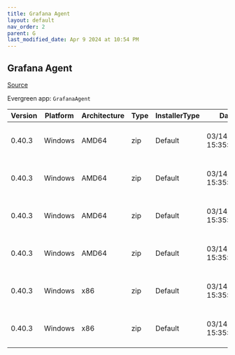 ```yaml
---
title: Grafana Agent
layout: default
nav_order: 2
parent: G
last_modified_date: Apr 9 2024 at 10:54 PM
---
```


## Grafana Agent

[Source](https://grafana.com/docs/agent/)

Evergreen app: `GrafanaAgent`

| Version | Platform | Architecture | Type | InstallerType | Date                | Size     | URI                                                                                                                                                                                                    |
| ------- | -------- | ------------ | ---- | ------------- | ------------------- | -------- | ------------------------------------------------------------------------------------------------------------------------------------------------------------------------------------------------------ |
| 0.40.3  | Windows  | AMD64        | zip  | Default       | 03/14/2024 15:35:39 | 53592263 | [https://github.com/grafana/agent/releases/download/v0.40.3/grafana-agentctl-windows-amd64.exe.zip](https://github.com/grafana/agent/releases/download/v0.40.3/grafana-agentctl-windows-amd64.exe.zip) |
| 0.40.3  | Windows  | AMD64        | zip  | Default       | 03/14/2024 15:35:39 | 58918193 | [https://github.com/grafana/agent/releases/download/v0.40.3/grafana-agent-freebsd-amd64.zip](https://github.com/grafana/agent/releases/download/v0.40.3/grafana-agent-freebsd-amd64.zip)               |
| 0.40.3  | Windows  | AMD64        | zip  | Default       | 03/14/2024 15:35:39 | 60963595 | [https://github.com/grafana/agent/releases/download/v0.40.3/grafana-agent-windows-amd64.exe.zip](https://github.com/grafana/agent/releases/download/v0.40.3/grafana-agent-windows-amd64.exe.zip)       |
| 0.40.3  | Windows  | AMD64        | zip  | Default       | 03/14/2024 15:35:39 | 51718312 | [https://github.com/grafana/agent/releases/download/v0.40.3/grafana-agentctl-freebsd-amd64.zip](https://github.com/grafana/agent/releases/download/v0.40.3/grafana-agentctl-freebsd-amd64.zip)         |
| 0.40.3  | Windows  | x86          | zip  | Default       | 03/14/2024 15:35:39 | 59635266 | [https://github.com/grafana/agent/releases/download/v0.40.3/grafana-agent-installer.exe.zip](https://github.com/grafana/agent/releases/download/v0.40.3/grafana-agent-installer.exe.zip)               |
| 0.40.3  | Windows  | x86          | zip  | Default       | 03/14/2024 15:35:39 | 60375668 | [https://github.com/grafana/agent/releases/download/v0.40.3/grafana-agent-flow-installer.exe.zip](https://github.com/grafana/agent/releases/download/v0.40.3/grafana-agent-flow-installer.exe.zip)     |
